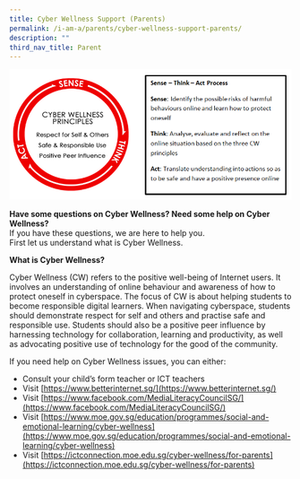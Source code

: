 ```yaml
---
title: Cyber Wellness Support (Parents)
permalink: /i-am-a/parents/cyber-wellness-support-parents/
description: ""
third_nav_title: Parent
---
```

![](/images/moe-cyber-wellness-framework.png)


**Have some questions on Cyber Wellness? Need some help on Cyber Wellness?**  
If you have these questions, we are here to help you.  
First let us understand what is Cyber Wellness.

**What is Cyber Wellness?**

Cyber Wellness (CW) refers to the positive well-being of Internet users. It involves an understanding of online behaviour and awareness of how to protect oneself in cyberspace. The focus of CW is about helping students to become responsible digital learners. When navigating cyberspace, students should demonstrate respect for self and others and practise safe and responsible use. Students should also be a positive peer influence by harnessing technology for collaboration, learning and productivity, as well as advocating positive use of technology for the good of the community.

If you need help on Cyber Wellness issues, you can either:

*   Consult your child’s form teacher or ICT teachers
*   Visit [https://www.betterinternet.sg/](https://www.betterinternet.sg/)
*   Visit [https://www.facebook.com/MediaLiteracyCouncilSG/](https://www.facebook.com/MediaLiteracyCouncilSG/)
*   Visit [https://www.moe.gov.sg/education/programmes/social-and-emotional-learning/cyber-wellness](https://www.moe.gov.sg/education/programmes/social-and-emotional-learning/cyber-wellness)
*   Visit [https://ictconnection.moe.edu.sg/cyber-wellness/for-parents](https://ictconnection.moe.edu.sg/cyber-wellness/for-parents)